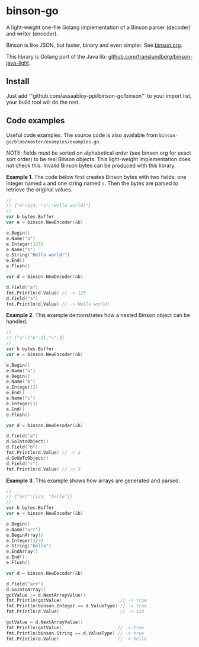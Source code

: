 binson-go
=========

A light-weight one-file Golang implementation of a Binson parser (decoder) and writer (encoder).

Binson is like JSON, but faster, binary and even simpler.
See [binson.org](https://binson.org/).

This library is Golang port of the Java lib: [github.com/franslundberg/binson-java-light](https://github.com/franslundberg/binson-java-light).



## Install

Just add '"github.com/assaabloy-ppi/binson-go/binson"` to your import list,
your build tool will do the rest. 



## Code examples

Useful code examples. The source code is also available from 
`binson-go/blob/master/examples/examples.go`.

NOTE: fields must be sorted on alphabetical order
(see binson.org for exact sort order) to be real Binson objects. This light-weight implementation does not check this. Invalid Binson bytes can be produced with this library.

**Example 1**. The code below first creates Binson bytes with two fields: 
one integer named `a` and one string named `s`. Then the bytes are parsed to 
retrieve the original values.

```go
//
// {"a":123, "s":"Hello world!"}
//
var b bytes.Buffer
var e = binson.NewEncoder(&b)

e.Begin()
e.Name("a")
e.Integer(123)
e.Name("s")
e.String("Hello world!")
e.End()
e.Flush()

var d = binson.NewDecoder(&b)

d.Field("a")
fmt.Println(d.Value) // -> 123
d.Field("s")
fmt.Println(d.Value) // -> Hello world!
```

**Example 2**. This example demonstrates how a nested Binson object
can be handled.

```go
//
// {"a":{"b":2},"c":3}
//
var b bytes.Buffer
var e = binson.NewEncoder(&b)

e.Begin()
e.Name("a")
e.Begin()
e.Name("b")
e.Integer(2)
e.End()
e.Name("c")
e.Integer(3)
e.End()
e.Flush()

var d = binson.NewDecoder(&b)

d.Field("a")
d.GoIntoObject()
d.Field("b")
fmt.Println(d.Value) // -> 2
d.GoUpToObject()
d.Field("c")
fmt.Println(d.Value) // -> 3
```

**Example 3**. This example shows how arrays are generated and parsed.

```go
//
// {"arr":[123, "hello"]}
//
var b bytes.Buffer
var e = binson.NewEncoder(&b)

e.Begin()
e.Name("arr")
e.BeginArray()
e.Integer(123)
e.String("hello")
e.EndArray()
e.End()
e.Flush()

var d = binson.NewDecoder(&b)

d.Field("arr")
d.GoIntoArray()
gotValue := d.NextArrayValue()
fmt.Println(gotValue)                      // -> true
fmt.Println(binson.Integer == d.ValueType) // -> true
fmt.Println(d.Value)                       // -> 123

gotValue = d.NextArrayValue()
fmt.Println(gotValue)                     // -> true
fmt.Println(binson.String == d.ValueType) // -> true
fmt.Println(d.Value)                      // -> hello
```

